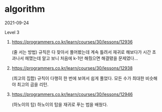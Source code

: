 # algorithm

2021-09-24

Level 3

1. https://programmers.co.kr/learn/courses/30/lessons/12936

   (줄 서는 방법) 규칙은 다 찾아서 풀어봤는데 계속 틀려서 재귀로 해보다가 시간 초과나서 헤맸는데 알고 보니 처음에 k-1만 해줬으면 해결됐을 문제였다...

2. https://programmers.co.kr/learn/courses/30/lessons/12938

   (최고의 집합) 규칙이 다행히 한 번에 보여서 쉽게 풀었다. 모든 수가 최대한 비슷해야 최고의 곱을 리턴.

3. https://programmers.co.kr/learn/courses/30/lessons/12946

   (하노이의 탑) 하노이의 탑을 재귀로 푸는 법을 배웠다.